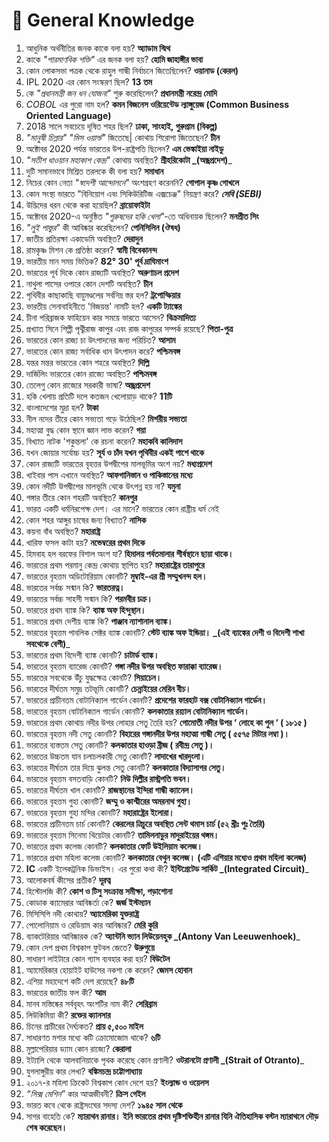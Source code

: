 # 🔰 General Knowledge

1. আধুনিক অর্থনীতির জনক কাকে বলা হয়? **অ্যাডাম স্মিথ**
2. কাকে _"পারমাণবিক শক্তি"_ এর জনক বলা হয়? **হোমি জাহাঙ্গীর ভাবা**
3. কোন লোকসভা পত্রক থেকে রাহুল গান্ধী নির্বাচনে জিতেছিলেন? **ওয়ানাড (কেরল)**
4. IPL 2020 এর কোন সংস্করণ ছিল? **13 তম**
5. কে _"প্রধানমন্ত্রী জন ধন যোজনা"_ শুরু করেছিলেন? **প্রধানমন্ত্রী নরেন্দ্র মোদি**
6. _COBOL_ এর পুরো নাম হল? **কমন বিজনেস ওরিয়েন্টেড ল্যাঙ্গুয়েজ (Common Business Oriented Language)**
7. 2018 সালে সবচেয়ে দূষিত শহর ছিল? **ঢাকা, সাংহাই, গুরুগ্রাম (বিকল্প)**
8. _"মানুষী চিল্লার" "মিস ওয়ার্ল্ড"_ জিতেছে|  কোথায় শিরোপা জিতেছেন? **চীন**
9. অক্টোবর 2020 পর্যন্ত ভারতের উপ-রাষ্ট্রপতি ছিলেন? **এম ভেঙ্কাইয়া নাইডু**
10. _"সতীশ ধাওয়ান মহাকাশ কেন্দ্র"_ কোথায় অবস্থিত? **শ্রীহরিকোটা **_**(অন্ধ্রপ্রদেশ)**_
11. দুটি সমানভাবে মিশ্রিত তরলকে কী বলা হয়? **সমাধান**
12. নিচের কোন নেতা _"স্বদেশী আন্দোলনে"_ অংশগ্রহণ করেননি? **গোপাল কৃষ্ণ গোখলে**
13. কোন সংস্থা ভারতে "বিনিয়োগ এবং সিকিউরিটিজ এক্সচেঞ্জ" নিয়ন্ত্রণ করে? _**সেবি (SEBI)**_
14. উদ্ভিদের ধরন থেকে করা হয়েছিল? **ব্রায়োফাইটা**
15. অক্টোবর 2020-এ অনুষ্ঠিত _"পুরুষদের হকি খেলা"_-তে অধিনায়ক ছিলেন? **মনপ্রীত সিং**
16. _"লুই পাস্তুর"_ কী আবিষ্কার করেছিলেন? **পেনিসিলিন (ঔষধ)**
17. জাতীয় প্রতিরক্ষা একাডেমি অবস্থিত? **দেরাদুন**
18. রামকৃষ্ণ মিশন কে প্রতিষ্ঠা করেন? **স্বামী বিবেকানন্দ**
19. ভারতীয় মান সময় ভিত্তিক? **82° 30' পূর্ব দ্রাঘিমাংশ**
20. ভারতের পূর্ব দিকে কোন রাজ্যটি অবস্থিত? **অরুণাচল প্রদেশ**
21. নাথুলা পাসের ওপারে কোন দেশটি অবস্থিত? **চীন**
22. পৃথিবীর কাছাকাছি বায়ুমণ্ডলের সর্বনিম্ন স্তর হল? **ট্রপোস্ফিয়ার**
23. ভারতীয় সেনাবাহিনীতে 'বিজয়ন্ত' নামটি হল? **একটি ট্যাঙ্কের**
24. চীনা পরিব্রাজক ফাহিয়েন কার সময়ে ভারতে আসেন? **বিক্রমাদিত্য**
25. প্রখ্যাত সিনে শিল্পী পৃথ্বীরাজ কাপুর এবং রাজ কাপুরের সম্পর্ক রয়েছে? **পিতা-পুত্র**
26. ভারতের কোন রাজ্য চা উৎপাদনের জন্য পরিচিত? **আসাম**
27. ভারতের কোন রাজ্য সর্বাধিক ধান উৎপাদন করে? **পশ্চিমবঙ্গ**
28. যন্তর মন্তর ভারতের কোন শহরে অবস্থিত? **দিল্লি**
29. দার্জিলিং ভারতের কোন রাজ্যে অবস্থিত? **পশ্চিমবঙ্গ**
30. তেলেগু কোন রাজ্যের সরকারী ভাষা? **অন্ধ্রপ্রদেশ**
31. হকি খেলায় প্রতিটি দলে কতজন খেলোয়াড় থাকে? **11টি**
32. বাংলাদেশের মুদ্রা হল? **টাকা**
33. নীল নদের তীরে কোন সভ্যতা গড়ে উঠেছিল? **মিশরীয় সভ্যতা**
34. মহাত্মা বুদ্ধ কোন স্থানে জ্ঞান লাভ করেন? **গয়া**
35. বিখ্যাত নাটক 'শকুন্তলা' কে রচনা করেন? **মহাকবি কালিদাস**
36. যখন জোয়ার সর্বোচ্চ হয়? **সূর্য ও চাঁদ যখন পৃথিবীর একই পাশে থাকে**
37. কোন রাজ্যটি ভারতের বৃহত্তর উপদ্বীপের মালভূমির অংশ নয়? **মধ্যপ্রদেশ**
38. খাইবার পাস এখানে অবস্থিত? **আফগানিস্তান ও পাকিস্তানের মধ্যে**
39. কোন নদীটি উপদ্বীপের মালভূমি থেকে উৎপন্ন হয় না? **যমুনা**
40. গঙ্গার তীরে কোন শহরটি অবস্থিত? **কানপুর**
41. ভারত একটি ধর্মনিরপেক্ষ দেশ।  এর মানে? ভারতের কোন রাষ্ট্রীয় ধর্ম নেই
42. কোন শহর আঙ্গুর চাষের জন্য বিখ্যাত? **নাসিক**
43. কয়না বাঁধ অবস্থিত? **মহারাষ্ট্র**
44. খারিফ ফসল কাটা হয়? **নভেম্বরের প্রথম দিকে**
45. হিমবাহ হল বরফের বিশাল অংশ যা? **হিমালয় পর্বতমালার শীর্ষস্থানে ছায়া থাকে।**
46. ভারতের প্রথম পরমানু কেন্দ্র কোথায় স্থাপিত হয়? **মহারাষ্ট্রের তারাপুরে**
47. ভারতের বৃহত্তম অডিটোরিয়াম কোনটি? **মুম্বাই-এর শ্রী সম্মুখনন্দ হল।**
48. ভারতের সর্বচ্চ সন্মান কি? **ভারতরত্ন।**
49. ভারতের সর্বচ্চ সাহসী সন্মান কি? **পরমবীর চক্র।**
50. ভারতের প্রথম ব্যাঙ্ক কি? **ব্যাঙ্ক অফ হিন্দুস্থান।**
51. ভারতের প্রথম দেশীয় ব্যাঙ্ক কি? **পাঞ্জাব ন্যাশানাল ব্যাঙ্ক।**
52. ভারতের বৃহত্তম পাবলিক সেক্টর ব্যাঙ্ক কোনটি? **স্টেট ব্যাঙ্ক অফ ইন্ডিয়া। **_**(এই ব্যাঙ্কের দেশী ও বিদেশী শাখা সবথেকে বেশী)**_
53. ভারতের প্রথম বিদেশী ব্যাঙ্ক কোনটি? **চাটার্ড ব্যাঙ্ক।**
54. ভারতের বৃহত্তম ব্যারেজ কোনটি? **গঙ্গা নদীর উপর অবস্থিত ফারাক্কা ব্যারেজ।**
55. ভারতের সবথেকে উঁচু যুদ্ধক্ষেত্র কোনটি? **সিয়াচেন।**
56. ভারতের দীর্ঘতম সমুদ্র তটভূমি কোনটি? **চেন্নাইয়ের মেরিন বীচ।**
57. ভারতের প্রাচীনতম বোটানিক্যাল গার্ডেন কোনটি? **প্রদেশের ফারহাট বক্স বোটানিক্যাল গার্ডেন।**
58. ভারতের বৃহত্তম বোটানিক্যাল গার্ডেন কোনটি? **কলকাতার রয়্যাল বোটানিক্যাল গার্ডেন।**
59. ভারতের প্রথম কোথায় নদীর উপর লোহার সেতু তৈরি হয়? **গোমোতী নদীর উপর ‘ লোহে কা পুল ‘ ( ১৮১৫ )**
60. ভারতের বৃহত্তম নদী সেতু কোনটি? **বিহারের গঙ্গানদীর উপর মহাত্মা গান্ধী সেতু ( ৫৫৭৫ মিটার লম্বা )।**
61. ভারতের ব্যস্ততম সেতু কোনটি? **কলকাতার হাওড়া ব্রীজ ( রবীন্দ্র সেতু )।**
62. ভারতের উচ্চতম যান চলাচলকারী সেতু কোনটি? **লাদাখের খারদুংলা।**
63. ভারতের দীর্ঘতম তার দিয়ে ঝুলন্ত সেতু কোনটি? **কলকাতার বিদ্যাসাগর সেতু।**
64. ভারতের বৃহত্তম বসতবাড়ি কোনটি? **নিউ দিল্লীর রাস্ট্রপতি ভবন।**
65. ভারতের দীর্ঘতম খাল কোনটি? **রাজস্থানের ইন্দিরা গান্ধী ক্যানেল।**
66. ভারতের বৃহত্তম গুহা কোনটি? **জম্মু ও কাশ্মীরের অমরনাথ গুহা।**
67. ভারতের বৃহত্তম গুহা মন্দির কোনটি? **মহারাষ্ট্রের ইলোরা।**
68. ভারতের প্রাচীনতম চার্চ কোনটি? **কেরলের ত্রিচুরে অবস্থিত সেন্ট থমাস চার্চ (৫২ খ্রীঃ পুঃ তৈরি)**
69. ভারতের​ বৃহত্তম সিনেমা থিয়েটার কোনটি? **তামিলনাড়ুর মাদুরাইয়ের থঙ্গম।**
70. ভারতের প্রথম কলেজ কোনটি? **কলকাতার ফোর্ট উইলিয়াম কলেজ।**
71. ভারতের প্রথম মহিলা কলেজ কোনটি? **কলকাতার বেথুন কলেজ। (এটি এশিয়ার মধ্যেও প্রথম মহিলা কলেজ)**
72. **IC** একটি ইলেকট্রনিক ডিভাইস। এর পুরো কথা কী? **ইন্টিগ্রেটেড সার্কিট **_**(Integrated Circuit)**_
73. আলোকবর্ষ কীসের প্রতীক? **দূরত্ব**
74. হিস্টোলজি কী? **কোশ ও টিসু সংক্রান্ত সমীক্ষা, পড়াশোনা**
75. কোডাক ক্যামেরার আবিষ্কর্তা কে? **জর্জ ইস্টম্যান**
76. মিসিসিপি নদী কোথায়? **অ্যামেরিকা যুক্তরাষ্ট্র**
77. পোলোনিয়াম ও রেডিয়াম কার আবিষ্কার? **মেরি কুরি**
78. ব্যাকটেরিয়ার আবিষ্কারক কে? **অ্যান্টনি ভ্যান লিউয়েনহুক **_**(Antony Van Leeuwenhoek)**_
79. কোন দেশ প্রথম বিশ্বকাপ ফুটবল জেতে? **উরুগুয়ে**
80. সাধারণ লাইটারে কোন গ্যাস ব্যবহার করা হয়? **বিউটেন**
81. অ্যামেরিকার হোয়াইট হাউসের নকশা কে করেন? **জেমস হোবান**
82. এশিয়া মহাদেশে কটি দেশ রয়েছে? **৪৮টি**
83. ভারতের জাতীয় ফল কী? **আম**
84. মানব মস্তিষ্কের সর্ববৃহৎ অংশটির নাম কী? **সেরিব্রাম**
85. লিউকিমিয়া কী? **রক্তের ক্যানসার**
86. চিনের প্রাচীরের দৈর্ঘ্যকত? **প্রায় ৫,৫০০ মাইল**
87. সাধারণত মশার মধ্যে কটি ক্রোমোজোম থাকে? **৬টি**
88. মুল্লাপেরিয়ার ড্যাম কোন রাজ্যে? **কেরালা**
89. ইট্যালি থেকে আলবানিয়াকে পৃথক করেছে কোন প্রণালী? **ওটরানটো প্রণালী **_**(Strait of Otranto)**_
90. যুগলাঙ্গুরীয় কার লেখা? **বঙ্কিমচন্দ্র চট্টোপাধ্যায়**
91. ২০১৭-র মহিলা ক্রিকেট বিশ্বকাপ কোন দেশে হয়? **ইংল্যান্ড ও ওয়েলস**
92. _“সিক্স মেশিন”_ কার আত্মজীবনী? **ক্রিস গেইল**
93. ভারত কবে থেকে রাষ্ট্রসংঘের সদস্য দেশ? **১৯৪৫ সাল থেকে**
94. সাগর বাহেতি কে? **ম্যারাথন রানার। ইনি ভারতের প্রথম দৃষ্টিশক্তিহীন রানার যিনি ঐতিহাসিক বস্টন ম্যারাথনে দৌড় শেষ করেছেন।**
